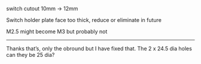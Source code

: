 switch cutout 10mm -> 12mm

Switch holder plate face too thick, reduce or eliminate in future

M2.5 might become M3 but probably not


---


Thanks that’s, only the obround but I have fixed that. The 2 x 24.5 dia holes can they be 25 dia?
